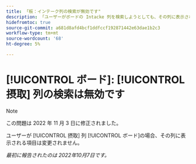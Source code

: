 ```yaml
---
title: 「板：インテーク列の検索が無効です"
description: 「ユーザーがボードの Intacke 列を検索しようとしても、その列に表示される項目に変更はありません。 」
hidefromtoc: true
source-git-commit: a681d8afd4bcf1ddfccf192871442e63dae1b2c3
workflow-type: tm+mt
source-wordcount: '68'
ht-degree: 5%

---
```



# [!UICONTROL ボード]: [!UICONTROL 摂取] 列の検索は無効です

>[!NOTE]
>
>この問題は 2022 年 11 月 3 日に修正されました。

ユーザーが [!UICONTROL 摂取] 列 [!UICONTROL ボード]の場合、その列に表示される項目は変更されません。

_最初に報告されたのは 2022年10月7日です。_

